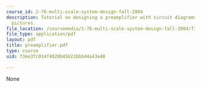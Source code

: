 ```yaml
---
course_id: 2-76-multi-scale-system-design-fall-2004
description: Tutorial on designing a preamplifier with circuit diagrams and sample
  pictures.
file_location: /coursemedia/2-76-multi-scale-system-design-fall-2004/f3ee3fc014f4828b45b21bbb44a43e48_preamplifier.pdf
file_type: application/pdf
layout: pdf
title: preamplifier.pdf
type: course
uid: f3ee3fc014f4828b45b21bbb44a43e48

---
```

None